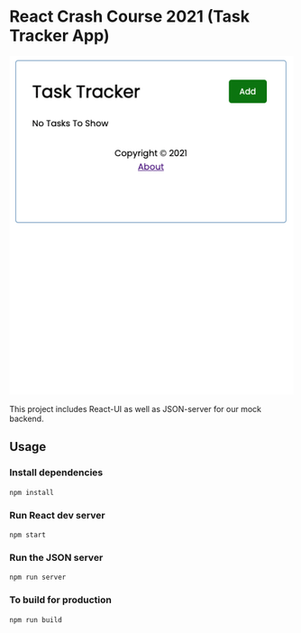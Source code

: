 # React Crash Course 2021 (Task Tracker App)

<p align="center"><img src="https://github.com/markhughes321/react-task-tracker/blob/development-branch/public/img/demo-app.gif" /></p>

This project includes React-UI as well as JSON-server for our mock backend.

## Usage

### Install dependencies

```
npm install
```

### Run React dev server

```
npm start
```

### Run the JSON server

```
npm run server
```

### To build for production

```
npm run build
```
